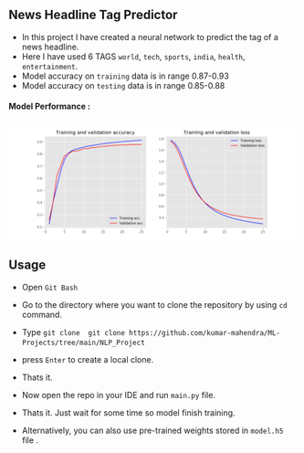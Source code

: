 ## News Headline Tag Predictor 

- In this project I have created a neural network to predict the tag of a news headline.
- Here I have used 6 TAGS `world`, `tech`, `sports`, `india`, `health`, `entertainment`.
- Model accuracy on `training` data is in range 0.87-0.93
- Model accuracy on `testing`  data is in range 0.85-0.88 

#### Model Performance :
<img src="Img/Figure_1.png" align='center' >
 
## Usage 

- Open `Git Bash` 
- Go to the directory where you want to clone the repository by using `cd` command.
- Type `git clone  git clone https://github.com/kumar-mahendra/ML-Projects/tree/main/NLP_Project` 
- press  `Enter` to create a local clone.
- Thats it. 

- Now open the repo in your IDE and run `main.py` file. 
- Thats it. Just wait for some time so model finish training.
- Alternatively, you can also use pre-trained weights stored in `model.h5` file . 


 
